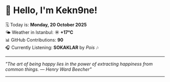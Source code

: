# 👋 Hello, I'm Kekn9ne!

🗓️ Today is: **Monday, 20 October 2025**  
🌤️ Weather in Istanbul: **☀️   +17°C**  
📊 GitHub Contributions: **90**  
🎧 Currently Listening: **SOKAKLAR** by *Pois* 🎶

---

_"The art of being happy lies in the power of extracting happiness from common things. — *Henry Ward Beecher*"_

---
